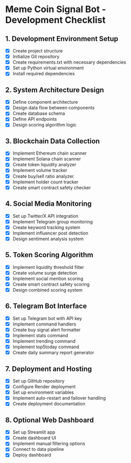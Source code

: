 # Meme Coin Signal Bot - Development Checklist

## 1. Development Environment Setup
- [x] Create project structure
- [x] Initialize Git repository
- [x] Create requirements.txt with necessary dependencies
- [x] Set up Python virtual environment
- [x] Install required dependencies

## 2. System Architecture Design
- [x] Define component architecture
- [x] Design data flow between components
- [x] Create database schema
- [x] Define API endpoints
- [x] Design scoring algorithm logic

## 3. Blockchain Data Collection
- [x] Implement Ethereum chain scanner
- [x] Implement Solana chain scanner
- [x] Create token liquidity analyzer
- [x] Implement volume tracker
- [x] Create buy/sell ratio analyzer
- [x] Implement holder count tracker
- [x] Create smart contract safety checker

## 4. Social Media Monitoring
- [x] Set up Twitter/X API integration
- [x] Implement Telegram group monitoring
- [x] Create keyword tracking system
- [x] Implement influencer post detection
- [x] Design sentiment analysis system

## 5. Token Scoring Algorithm
- [x] Implement liquidity threshold filter
- [x] Create volume surge detection
- [x] Implement social mention scoring
- [x] Create smart contract safety scoring
- [x] Design combined scoring system

## 6. Telegram Bot Interface
- [x] Set up Telegram bot with API key
- [x] Implement command handlers
- [x] Create buy signal alert formatter
- [x] Implement stats command
- [x] Implement trending command
- [x] Implement top5today command
- [x] Create daily summary report generator

## 7. Deployment and Hosting
- [x] Set up GitHub repository
- [x] Configure Render deployment
- [x] Set up environment variables
- [x] Implement auto-restart and failover handling
- [x] Create deployment documentation

## 8. Optional Web Dashboard
- [x] Set up Streamlit app
- [x] Create dashboard UI
- [x] Implement manual filtering options
- [x] Connect to data pipeline
- [x] Deploy dashboard
